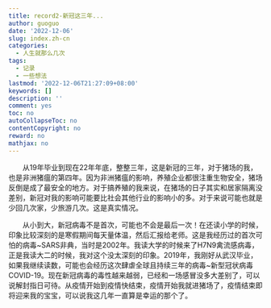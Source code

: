 ```yaml
---
title: record2-新冠这三年...
author: guoguo
date: '2022-12-06'
slug: index.zh-cn
categories:
  - 人生就那么几次
tags:
  - 记录
  - 一些想法
lastmod: '2022-12-06T21:27:09+08:00'
keywords: []
description: ''
comment: yes
toc: no
autoCollapseToc: no
contentCopyright: no
reward: no
mathjax: no
---
```

<p style="text-indent:2em;font-size:;font-family:;">
从19年毕业到现在22年年底，整整三年，这是新冠的三年，对于猪场的我，也是非洲猪瘟的第四年。因为非洲猪瘟的影响，养殖企业都很注重生物安全，猪场反倒是成了最安全的地方。对于搞养殖的我来说，在猪场的日子其实和居家隔离没差别，新冠对我的影响可能要比社会其他行业的影响小的多。对于来说可能也就是少回几次家，少旅游几次。这是真实情况。
</p>
<!--more-->
<p style="text-indent:2em;font-size:;font-family:;">
从小到大，新冠病毒不是首次，可能也不会是最后一次！在还读小学的时候，印象比较深刻的是寒假期间每天量体温，然后汇报给老师。这是我经历过的首次可怕的病毒~SARS非典，当时是2002年。我读大学的时候来了H7N9禽流感病毒，正是我读大二的时候，我对这个没太深刻的印象。2019年，我刚好从武汉毕业，如果我继续读数，可能也会经历这次肆虐全球且持续三年的病毒~新型冠状病毒COVID-19。现在新冠病毒的毒性越来越弱，已经和一场感冒没多大差别了，可以说解封指日可待。从疫情开始到疫情快结束，疫情开始我就进猪场了，疫情结束即将迎来我的宝宝，可以说我这几年一直算是幸运的那个了。
</p>
